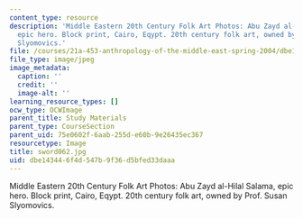 ```yaml
---
content_type: resource
description: 'Middle Eastern 20th Century Folk Art Photos: Abu Zayd al-Hilal Salama,
  epic hero. Block print, Cairo, Eqypt. 20th century folk art, owned by Prof. Susan
  Slyomovics.'
file: /courses/21a-453-anthropology-of-the-middle-east-spring-2004/dbe143446f4d547b9f36d5bfed33daaa_sword062.jpg
file_type: image/jpeg
image_metadata:
  caption: ''
  credit: ''
  image-alt: ''
learning_resource_types: []
ocw_type: OCWImage
parent_title: Study Materials
parent_type: CourseSection
parent_uid: 75e0602f-6aab-255d-e60b-9e26435ec367
resourcetype: Image
title: sword062.jpg
uid: dbe14344-6f4d-547b-9f36-d5bfed33daaa
---
```

Middle Eastern 20th Century Folk Art Photos: Abu Zayd al-Hilal Salama, epic hero. Block print, Cairo, Eqypt. 20th century folk art, owned by Prof. Susan Slyomovics.

